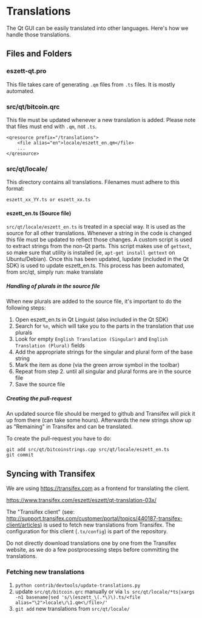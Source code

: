 Translations
============

The Qt GUI can be easily translated into other languages. Here's how we
handle those translations.

Files and Folders
-----------------

### eszett-qt.pro

This file takes care of generating `.qm` files from `.ts` files. It is mostly
automated.

### src/qt/bitcoin.qrc

This file must be updated whenever a new translation is added. Please note that
files must end with `.qm`, not `.ts`.

    <qresource prefix="/translations">
        <file alias="en">locale/eszett_en.qm</file>
        ...
    </qresource>

### src/qt/locale/

This directory contains all translations. Filenames must adhere to this format:

    eszett_xx_YY.ts or eszett_xx.ts

#### eszett_en.ts (Source file)

`src/qt/locale/eszett_en.ts` is treated in a special way. It is used as the
source for all other translations. Whenever a string in the code is changed
this file must be updated to reflect those changes. A  custom script is used
to extract strings from the non-Qt parts. This script makes use of `gettext`,
so make sure that utility is installed (ie, `apt-get install gettext` on
Ubuntu/Debian). Once this has been updated, lupdate (included in the Qt SDK)
is used to update eszett_en.ts. This process has been automated, from src/qt,
simply run:
    make translate

##### Handling of plurals in the source file

When new plurals are added to the source file, it's important to do the following steps:

1. Open eszett_en.ts in Qt Linguist (also included in the Qt SDK)
2. Search for `%n`, which will take you to the parts in the translation that use plurals
3. Look for empty `English Translation (Singular)` and `English Translation (Plural)` fields
4. Add the appropriate strings for the singular and plural form of the base string
5. Mark the item as done (via the green arrow symbol in the toolbar)
6. Repeat from step 2. until all singular and plural forms are in the source file
7. Save the source file

##### Creating the pull-request

An updated source file should be merged to github and Transifex will pick it
up from there (can take some hours). Afterwards the new strings show up as "Remaining"
in Transifex and can be translated.

To create the pull-request you have to do:

    git add src/qt/bitcoinstrings.cpp src/qt/locale/eszett_en.ts
    git commit

Syncing with Transifex
----------------------

We are using https://transifex.com as a frontend for translating the client.

https://www.transifex.com/eszett/eszett/qt-translation-03x/

The "Transifex client" (see: http://support.transifex.com/customer/portal/topics/440187-transifex-client/articles)
is used to fetch new translations from Transifex. The configuration for this client (`.tx/config`)
is part of the repository.

Do not directly download translations one by one from the Transifex website, as we do a few
postprocessing steps before committing the translations.

### Fetching new translations

1. `python contrib/devtools/update-translations.py`
2. update `src/qt/bitcoin.qrc` manually or via
   `ls src/qt/locale/*ts|xargs -n1 basename|sed 's/\(eszett_\(.*\)\).ts/<file alias="\2">locale\/\1.qm<\/file>/'`
3. `git add` new translations from `src/qt/locale/`
